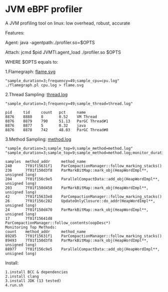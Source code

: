 # JVM eBPF profiler

A JVM profiling tool on linux: low overhead, robust, accurate

Features:

Agent:   java -agentpath:./profiler.so=$OPTS

Attach:  jcmd $pid JVMTI.agent_load ./profiler.so $OPTS

WHERE $OPTS equals to:

1.Flamegraph: [flame.svg](https://github.com/weixingsun/jBProF/blob/master/flame.svg)

    "sample_duration=3;frequency=49;sample_cpu=cpu.log"
    ./flamegraph.pl cpu.log > flame.svg

2.Thread Sampling: [thread.log](https://github.com/weixingsun/jBProF/blob/master/thread.log)

    "sample_duration=3;frequency=49;sample_thread=thread.log"
    
    pid		tid		count	pct		name
    8876	8880	8		0.52	VM Thread
    8876	8879	790		51.13	ParGC Thread#1
    8876	8877	5		0.32	java
    8876	8878	742		48.03	ParGC Thread#0

3.Method Sampling: [method.log](https://github.com/weixingsun/jBProF/blob/master/method.log)

    "sample_duration=3;sample_top=9;sample_method=method.log"
    "sample_duration=3;sample_top=9;sample_method=method.log;monitor_duration=1;monitor_top=4"
    
    samples	 method_addr	 method_name
    240 	 7f01f15631f1	 ParCompactionManager::follow_marking_stacks()
    236 	 7f01f150d3f8	 ParMarkBitMap::mark_obj(HeapWordImpl**, unsigned long)
    204 	 7f01f156c9e5	 ParallelCompactData::add_obj(HeapWordImpl**, unsigned long)
    203 	 7f01f150d458	 ParMarkBitMap::mark_obj(HeapWordImpl**, unsigned long)
    42   	 7f01f15633e8	 ParCompactionManager::follow_marking_stacks()
    26  	 7f01f156c282	 UpdateOnlyClosure::do_addr(HeapWordImpl**, unsigned long)
    24  	 7f01f150d470	 ParMarkBitMap::mark_obj(HeapWordImpl**, unsigned long)
    17  	 7f01f15641d8	 ParCompactionManager::follow_contents(oopDesc*)
    Monitoring Top Methods:
    count	 method_addr	 method_name
    89285	 7f01f15631f1	 ParCompactionManager::follow_marking_stacks()
    89493	 7f01f150d3f8	 ParMarkBitMap::mark_obj(HeapWordImpl**, unsigned long)
    88977	 7f01f156c9e5	 ParallelCompactData::add_obj(HeapWordImpl**, unsigned long)


Install:

    1.install BCC & dependencies
    2.install clang
    3.install JDK (13 tested)
    4.run.sh

